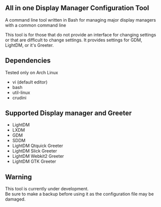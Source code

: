## All in one Display Manager Configuration Tool
A command line tool written in Bash for managing major display managers with a common command line  
  
This tool is for those that do not provide an interface for changing settings or that are difficult to change settings.
It provides settings for GDM, LightDM, or it's Greeter.

## Dependencies
Tested only on Arch Linux

- vi (default editor)
- bash
- util-linux
- crudini

## Supported Display manager and Greeter
- LightDM
- LXDM
- GDM
- SDDM
- LightDM Qtquick Greeter
- LightDM Slick Greeter
- LightDM Webkit2 Greeter
- LightDM GTK Greeter

## Warning
This tool is currently under development.  
Be sure to make a backup before using it as the configuration file may be damaged.
